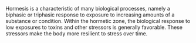 Hormesis is a characteristic of many biological processes, namely a biphasic or triphasic response to exposure to increasing amounts of a substance or condition. Within the hormetic zone, the biological response to low exposures to toxins and other stressors is generally favorable. These stressors make the body more resilient to stress over time.